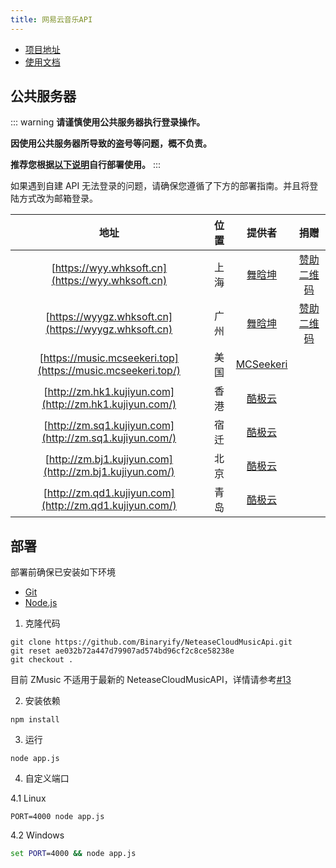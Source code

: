 ```yaml
---
title: 网易云音乐API
---
```


* [项目地址](https://github.com/Binaryify/NeteaseCloudMusicApi)
* [使用文档](https://neteasecloudmusicapi.vercel.app/#/?id=%e6%8e%a5%e5%8f%a3%e6%96%87%e6%a1%a3)

## 公共服务器

::: warning
**请谨慎使用公共服务器执行登录操作。**

**因使用公共服务器所导致的盗号等问题，概不负责。**

**推荐您根据[以下说明](#部署)自行部署使用。**
:::

如果遇到自建 API 无法登录的问题，请确保您遵循了下方的部署指南。并且将登陆方式改为邮箱登录。

|                         地址                          | 位置  |                   提供者                   |                                   捐赠                                   |
| :---------------------------------------------------: | :---: | :----------------------------------------: | :----------------------------------------------------------------------: |
|   [https://wyy.whksoft.cn](https://wyy.whksoft.cn)    | 上海  | [舞晗坤](https://github.com/SleepyAsh0191) | [赞助二维码](https://img.kookapp.cn/assets/2022-07/rjsOa6Tqky0ks0ks.jpg) |
| [https://wyygz.whksoft.cn](https://wyygz.whksoft.cn)  | 广州  | [舞晗坤](https://github.com/SleepyAsh0191) | [赞助二维码](https://img.kookapp.cn/assets/2022-07/rjsOa6Tqky0ks0ks.jpg) |
|   [https://music.mcseekeri.top](https://music.mcseekeri.top/) | 美国 | [MCSeekeri](https://github.com/SleepyAsh0191)
|   [http://zm.hk1.kujiyun.com](http://zm.hk1.kujiyun.com/) | 香港 | [酷极云](https://kujiyun.com)
|   [http://zm.sq1.kujiyun.com](http://zm.sq1.kujiyun.com/) | 宿迁 | [酷极云](https://kujiyun.com)
|   [http://zm.bj1.kujiyun.com](http://zm.bj1.kujiyun.com/) | 北京 | [酷极云](https://kujiyun.com)
|   [http://zm.qd1.kujiyun.com](http://zm.qd1.kujiyun.com/) | 青岛 | [酷极云](https://kujiyun.com)



## 部署

部署前确保已安装如下环境

* [Git](https://git-scm.com/download)
* [Node.js](https://nodejs.org/zh-cn/)

1. 克隆代码

```shell
git clone https://github.com/Binaryify/NeteaseCloudMusicApi.git
git reset ae032b72a447d79907ad574bd96cf2c8ce58238e
git checkout .
```
目前 ZMusic 不适用于最新的 NeteaseCloudMusicAPI，详情请参考[#13](https://github.com/RealHeart/ZMusic/issues/13)

2. 安装依赖

```shell
npm install
```

3. 运行

```shell
node app.js
```

4. 自定义端口

4.1 Linux

```shell
PORT=4000 node app.js
```

4.2 Windows

```bat
set PORT=4000 && node app.js
```
